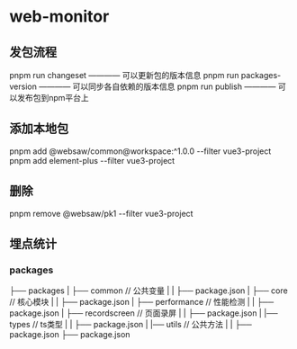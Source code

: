 # web-monitor


## 发包流程
pnpm run changeset ———— 可以更新包的版本信息
pnpm run packages-version ———— 可以同步各自依赖的版本信息
pnpm run publish ———— 可以发布包到npm平台上


## 添加本地包
pnpm add @websaw/common@workspace:^1.0.0 --filter vue3-project
pnpm add element-plus --filter vue3-project


## 删除
pnpm remove @websaw/pk1 --filter vue3-project


## 埋点统计



### packages
├── packages
|   ├── common // 公共变量
|   |   ├── package.json
|   ├── core // 核心模块
|   |   ├── package.json
|   ├── performance // 性能检测
|   |   ├── package.json
|   ├── recordscreen // 页面录屏
|   |   ├── package.json
|   |── types // ts类型
|   |   ├── package.json
|   |── utils // 公共方法
|   |   ├── package.json
├── package.json
